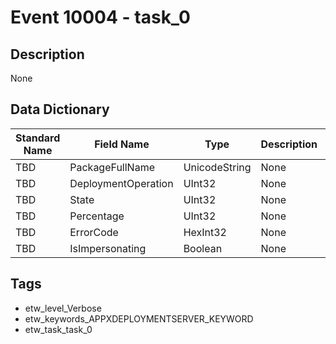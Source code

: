 # Event 10004 - task_0

## Description
None

## Data Dictionary
|Standard Name|Field Name|Type|Description|Sample Value|
|---|---|---|---|---|
|TBD|PackageFullName|UnicodeString|None|`None`|
|TBD|DeploymentOperation|UInt32|None|`None`|
|TBD|State|UInt32|None|`None`|
|TBD|Percentage|UInt32|None|`None`|
|TBD|ErrorCode|HexInt32|None|`None`|
|TBD|IsImpersonating|Boolean|None|`None`|

## Tags
* etw_level_Verbose
* etw_keywords_APPXDEPLOYMENTSERVER_KEYWORD
* etw_task_task_0